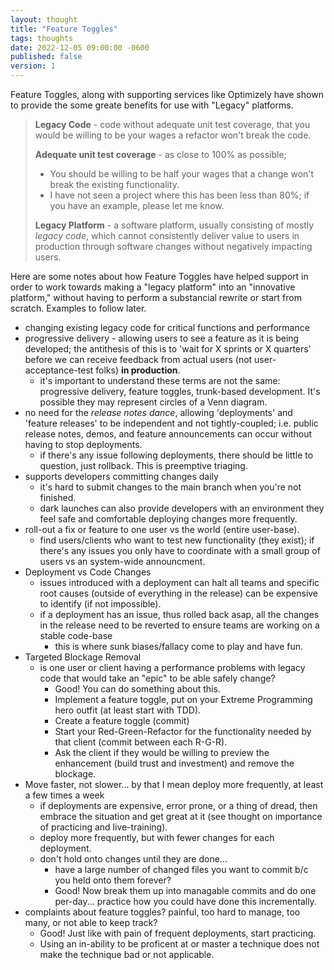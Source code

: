 ```yaml
---
layout: thought
title: "Feature Toggles"
tags: thoughts
date: 2022-12-05 09:00:00 -0600
published: false
version: 1
---
```


Feature Toggles, along with supporting services like Optimizely have shown to provide the some greate benefits for use with "Legacy" platforms.

> **Legacy Code** - code without adequate unit test coverage, that you would be willing to be your wages a refactor won't break the code.
>
> **Adequate unit test coverage** - as close to 100% as possible;
>
> - You should be willing to be half your wages that a change won't break the existing functionality.
> - I have not seen a project where this has been less than 80%; if you have an example, please let me know.
>
> **Legacy Platform** - a software platform, usually consisting of mostly *legacy code*, which cannot consistently deliver value to users in production through software changes without negatively impacting users.

Here are some notes about how Feature Toggles have helped support in order to work towards making a "legacy platform" into an "innovative platform," without having to perform a substancial rewrite or start from scratch. Examples to follow later.

- changing existing legacy code for critical functions and performance
- progressive delivery - allowing users to see a feature as it is being developed; the antithesis of this is to 'wait for X sprints or X quarters' before we can receive feedback from actual users (not user-acceptance-test folks) **in production**.
  - it's important to understand these terms are not the same: progressive delivery, feature toggles, trunk-based development. It's possible they may represent circles of a Venn diagram.
- no need for the *release notes dance*, allowing 'deployments' and 'feature releases' to be independent and not tightly-coupled; i.e. public release notes, demos, and feature announcements can occur without having to stop deployments.
  - if there's any issue following deployments, there should be little to question, just rollback. This is preemptive triaging.
- supports developers committing changes daily
  - it's hard to submit changes to the main branch when you're not finished.
  - dark launches can also provide developers with an environment they feel safe and comfortable deploying changes more frequently.
- roll-out a fix or feature to one user vs the world (entire user-base).
  - find users/clients who want to test new functionality (they exist); if there's any issues you only have to coordinate with a small group of users vs an system-wide announcment.
- Deployment vs Code Changes
  - issues introduced with a deployment can halt all teams and specific root causes (outside of everything in the release) can be expensive to identify (if not impossible).
  - if a deployment has an issue, thus rolled back asap, all the changes in the release need to be reverted to ensure teams are working on a stable code-base
    - this is where sunk biases/fallacy come to play and have fun.
- Targeted Blockage Removal
  - is one user or client having a performance problems with legacy code that would take an "epic" to be able safely change?
    - Good! You can do something about this.
    - Implement a feature toggle, put on your Extreme Programming hero outfit (at least start with TDD).
    - Create a feature toggle (commit)
    - Start your Red-Green-Refactor for the functionality needed by that client (commit between each R-G-R).
    - Ask the client if they would be willing to preview the enhancement (build trust and investment) and remove the blockage.
- Move faster, not slower... by that I mean deploy more frequently, at least a few times a week
  - if deployments are expensive, error prone, or a thing of dread, then embrace the situation and get great at it (see thought on importance of practicing and live-training).
  - deploy more frequently, but with fewer changes for each deployment.
  - don't hold onto changes until they are done...
    - have a large number of changed files you want to commit b/c you held onto them forever?
    - Good! Now break them up into managable commits and do one per-day... practice how you could have done this incrementally.
- complaints about feature toggles? painful, too hard to manage, too many, or not able to keep track?
  - Good! Just like with pain of frequent deployments, start practicing.
  - Using an in-ability to be proficent at or master a technique does not make the technique bad or not applicable.
